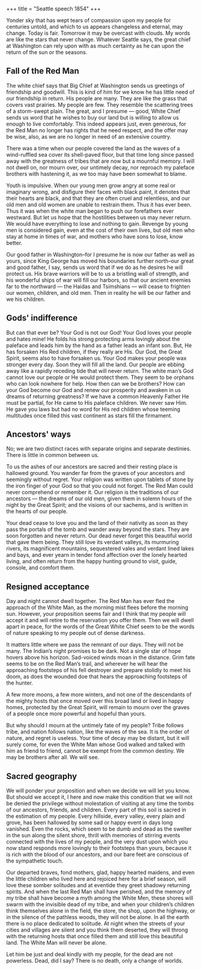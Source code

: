 +++
title = "Seattle speech 1854"
+++


Yonder sky that has wept tears of compassion upon my people for centuries untold, and which to us appears changeless and eternal, may change. Today is fair. Tomorrow it may be overcast with clouds. My words are like the stars that never change. Whatever Seattle says, the great chief at Washington can rely upon with as much certainty as he can upon the return of the sun or the seasons. 

## Fall of the Red Man
The white chief says that Big Chief at Washington sends us greetings of friendship and goodwill. This is kind of him for we know he has little need of our friendship in return. His people are many. They are like the grass that covers vast prairies. My people are few. They resemble the scattering trees of a storm-swept plain. The great, and I presume — good, White Chief sends us word that he wishes to buy our land but is willing to allow us enough to live comfortably. This indeed appears just, even generous, for the Red Man no longer has rights that he need respect, and the offer may be wise, also, as we are no longer in need of an extensive country.

There was a time when our people covered the land as the waves of a wind-ruffled sea cover its shell-paved floor, but that time long since passed away with the greatness of tribes that are now but a mournful memory. I will not dwell on, nor mourn over, our untimely decay, nor reproach my paleface brothers with hastening it, as we too may have been somewhat to blame.

Youth is impulsive. When our young men grow angry at some real or imaginary wrong, and disfigure their faces with black paint, it denotes that their hearts are black, and that they are often cruel and relentless, and our old men and old women are unable to restrain them. Thus it has ever been. Thus it was when the white man began to push our forefathers ever westward. But let us hope that the hostilities between us may never return. We would have everything to lose and nothing to gain. Revenge by young men is considered gain, even at the cost of their own lives, but old men who stay at home in times of war, and mothers who have sons to lose, know better.

Our good father in Washington–for I presume he is now our father as well as yours, since King George has moved his boundaries further north–our great and good father, I say, sends us word that if we do as he desires he will protect us. His brave warriors will be to us a bristling wall of strength, and his wonderful ships of war will fill our harbors, so that our ancient enemies far to the northward — the Haidas and Tsimshians — will cease to frighten our women, children, and old men. Then in reality he will be our father and we his children. 

## Gods' indifference
But can that ever be? Your God is not our God! Your God loves your people and hates mine! He folds his strong protecting arms lovingly about the paleface and leads him by the hand as a father leads an infant son. But, He has forsaken His Red children, if they really are His. Our God, the Great Spirit, seems also to have forsaken us. Your God makes your people wax stronger every day. Soon they will fill all the land. Our people are ebbing away like a rapidly receding tide that will never return. The white man’s God cannot love our people or He would protect them. They seem to be orphans who can look nowhere for help. How then can we be brothers? How can your God become our God and renew our prosperity and awaken in us dreams of returning greatness? If we have a common Heavenly Father He must be partial, for He came to His paleface children. We never saw Him. He gave you laws but had no word for His red children whose teeming multitudes once filled this vast continent as stars fill the firmament. 

## Ancestors' ways
No; we are two distinct races with separate origins and separate destinies. There is little in common between us.

To us the ashes of our ancestors are sacred and their resting place is hallowed ground. You wander far from the graves of your ancestors and seemingly without regret. Your religion was written upon tablets of stone by the iron finger of your God so that you could not forget. The Red Man could never comprehend or remember it. Our religion is the traditions of our ancestors — the dreams of our old men, given them in solemn hours of the night by the Great Spirit; and the visions of our sachems, and is written in the hearts of our people.

Your dead cease to love you and the land of their nativity as soon as they pass the portals of the tomb and wander away beyond the stars. They are soon forgotten and never return. Our dead never forget this beautiful world that gave them being. They still love its verdant valleys, its murmuring rivers, its magnificent mountains, sequestered vales and verdant lined lakes and bays, and ever yearn in tender fond affection over the lonely hearted living, and often return from the happy hunting ground to visit, guide, console, and comfort them.

## Resigned acceptance
Day and night cannot dwell together. The Red Man has ever fled the approach of the White Man, as the morning mist flees before the morning sun. However, your proposition seems fair and I think that my people will accept it and will retire to the reservation you offer them. Then we will dwell apart in peace, for the words of the Great White Chief seem to be the words of nature speaking to my people out of dense darkness.

It matters little where we pass the remnant of our days. They will not be many. The Indian’s night promises to be dark. Not a single star of hope hovers above his horizon. Sad-voiced winds moan in the distance. Grim fate seems to be on the Red Man’s trail, and wherever he will hear the approaching footsteps of his fell destroyer and prepare stolidly to meet his doom, as does the wounded doe that hears the approaching footsteps of the hunter.

A few more moons, a few more winters, and not one of the descendants of the mighty hosts that once moved over this broad land or lived in happy homes, protected by the Great Spirit, will remain to mourn over the graves of a people once more powerful and hopeful than yours. 

But why should I mourn at the untimely fate of my people? Tribe follows tribe, and nation follows nation, like the waves of the sea. It is the order of nature, and regret is useless. Your time of decay may be distant, but it will surely come, for even the White Man whose God walked and talked with him as friend to friend, cannot be exempt from the common destiny. We may be brothers after all. We will see.

## Sacred geography
We will ponder your proposition and when we decide we will let you know. But should we accept it, I here and now make this condition that we will not be denied the privilege without molestation of visiting at any time the tombs of our ancestors, friends, and children. Every part of this soil is sacred in the estimation of my people. Every hillside, every valley, every plain and grove, has been hallowed by some sad or happy event in days long vanished. Even the rocks, which seem to be dumb and dead as the swelter in the sun along the silent shore, thrill with memories of stirring events connected with the lives of my people, and the very dust upon which you now stand responds more lovingly to their footsteps than yours, because it is rich with the blood of our ancestors, and our bare feet are conscious of the sympathetic touch. 

Our departed braves, fond mothers, glad, happy hearted maidens, and even the little children who lived here and rejoiced here for a brief season, will love these somber solitudes and at eventide they greet shadowy returning spirits. And when the last Red Man shall have perished, and the memory of my tribe shall have become a myth among the White Men, these shores will swarm with the invisible dead of my tribe, and when your children’s children think themselves alone in the field, the store, the shop, upon the highway, or in the silence of the pathless woods, they will not be alone. In all the earth there is no place dedicated to solitude. At night when the streets of your cities and villages are silent and you think them deserted, they will throng with the returning hosts that once filled them and still love this beautiful land. The White Man will never be alone.

Let him be just and deal kindly with my people, for the dead are not powerless. Dead, did I say? There is no death, only a change of worlds.
